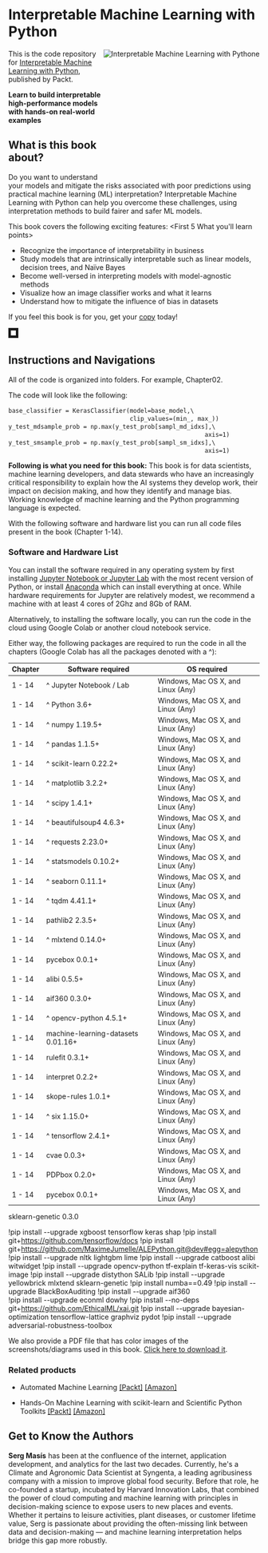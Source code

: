 # Interpretable Machine Learning with Python

<a href="https://www.packtpub.com/product/interpretable-machine-learning-with-python/9781800203907"><img src="https://static.packt-cdn.com/products/9781800203907/cover/smaller" alt="Interpretable Machine Learning with Pythone" height="256px" align="right"></a>

This is the code repository for [Interpretable Machine Learning with Python](https://www.packtpub.com/product/interpretable-machine-learning-with-python/9781800203907), published by Packt.

**Learn to build interpretable high-performance models with hands-on real-world examples**

## What is this book about?
Do you want to understand your models and mitigate the risks associated with poor predictions using practical machine learning (ML) interpretation? Interpretable Machine Learning with Python can help you overcome these challenges, using interpretation methods to build fairer and safer ML models.

This book covers the following exciting features: <First 5 What you'll learn points>
* Recognize the importance of interpretability in business
* Study models that are intrinsically interpretable such as linear models, decision trees, and Naïve Bayes
* Become well-versed in interpreting models with model-agnostic methods
* Visualize how an image classifier works and what it learns
* Understand how to mitigate the influence of bias in datasets

If you feel this book is for you, get your [copy](https://www.amazon.com/dp/180020390X) today!

<a href="https://www.packtpub.com/?utm_source=github&utm_medium=banner&utm_campaign=GitHubBanner"><img src="https://raw.githubusercontent.com/PacktPublishing/GitHub/master/GitHub.png" 
alt="https://www.packtpub.com/" border="5" /></a>


## Instructions and Navigations
All of the code is organized into folders. For example, Chapter02.

The code will look like the following:
```
base_classifier = KerasClassifier(model=base_model,\
                                  clip_values=(min_, max_))
y_test_mdsample_prob = np.max(y_test_prob[sampl_md_idxs],\
                                                       axis=1)
y_test_smsample_prob = np.max(y_test_prob[sampl_sm_idxs],\
                                                       axis=1)
```

**Following is what you need for this book:**
This book is for data scientists, machine learning developers, and data stewards who have an increasingly critical responsibility to explain how the AI systems they develop work, their impact on decision making, and how they identify and manage bias. Working knowledge of machine learning and the Python programming language is expected.

With the following software and hardware list you can run all code files present in the book (Chapter 1-14).

### Software and Hardware List

You can install the software required in any operating system by first installing [Jupyter Notebook or Jupyter Lab](https://jupyter.readthedocs.io/en/latest/install.html) with the most recent version of Python, or install [Anaconda](https://docs.anaconda.com/anaconda/) which can install everything at once. While hardware requirements for Jupyter are relatively modest, we recommend a machine with at least 4 cores of 2Ghz and 8Gb of RAM.

Alternatively, to installing the software locally, you can run the code in the cloud using Google Colab or another cloud notebook service.  

Either way, the following packages are required to run the code in all the chapters (Google Colab has all the packages denoted with a ^):

| Chapter  | Software required                   | OS required                        |
| -------- | ------------------------------------| -----------------------------------|
| 1  - 14      | ^ Jupyter Notebook / Lab                     | Windows, Mac OS X, and Linux (Any) |
| 1  - 14       | ^ Python 3.6+            | Windows, Mac OS X, and Linux (Any) |
| 1  - 14      | ^ numpy 1.19.5+           | Windows, Mac OS X, and Linux (Any) |
| 1  - 14  | ^ pandas 1.1.5+            | Windows, Mac OS X, and Linux (Any) |
| 1  - 14   | ^ scikit-learn 0.22.2+            | Windows, Mac OS X, and Linux (Any) |
| 1  - 14  | ^ matplotlib 3.2.2+            | Windows, Mac OS X, and Linux (Any) |
| 1  - 14   | ^ scipy 1.4.1+            | Windows, Mac OS X, and Linux (Any) |
| 1  - 14   | ^ beautifulsoup4 4.6.3+            | Windows, Mac OS X, and Linux (Any) |
| 1  - 14       | ^ requests 2.23.0+            | Windows, Mac OS X, and Linux (Any) |
| 1  - 14       | ^ statsmodels 0.10.2+            | Windows, Mac OS X, and Linux (Any) |
| 1  - 14        | ^ seaborn 0.11.1+           | Windows, Mac OS X, and Linux (Any) |
| 1  - 14        | ^ tqdm 4.41.1+           | Windows, Mac OS X, and Linux (Any) |
| 1  - 14        | pathlib2 2.3.5+            | Windows, Mac OS X, and Linux (Any) |
| 1  - 14       | ^ mlxtend 0.14.0+            | Windows, Mac OS X, and Linux (Any) |
| 1  - 14        | pycebox 0.0.1+            | Windows, Mac OS X, and Linux (Any) |
| 1  - 14        | alibi 0.5.5+            | Windows, Mac OS X, and Linux (Any) |
| 1  - 14        | aif360 0.3.0+            | Windows, Mac OS X, and Linux (Any) |
| 1  - 14        | ^ opencv-python 4.5.1+            | Windows, Mac OS X, and Linux (Any) |
| 1  - 14        | machine-learning-datasets 0.01.16+           | Windows, Mac OS X, and Linux (Any) |
| 1  - 14        | rulefit 0.3.1+           | Windows, Mac OS X, and Linux (Any) |
| 1  - 14        | interpret 0.2.2+           | Windows, Mac OS X, and Linux (Any) |
| 1  - 14        | skope-rules 1.0.1+           | Windows, Mac OS X, and Linux (Any) |
| 1  - 14        | ^ six 1.15.0+            | Windows, Mac OS X, and Linux (Any) |
| 1  - 14       | ^ tensorflow 2.4.1+            | Windows, Mac OS X, and Linux (Any) |
| 1  - 14       | cvae 0.0.3+            | Windows, Mac OS X, and Linux (Any) |
| 1  - 14       | PDPbox 0.2.0+            | Windows, Mac OS X, and Linux (Any) |
| 1  - 14      | pycebox 0.0.1+           | Windows, Mac OS X, and Linux (Any) |

sklearn-genetic                    0.3.0
                   

!pip install --upgrade xgboost tensorflow keras shap 
!pip install git+https://github.com/tensorflow/docs
!pip install git+https://github.com/MaximeJumelle/ALEPython.git@dev#egg=alepython
!pip install --upgrade nltk lightgbm lime
!pip install --upgrade catboost alibi witwidget
!pip install --upgrade opencv-python tf-explain tf-keras-vis scikit-image
!pip install --upgrade distython SALib
!pip install --upgrade yellowbrick mlxtend sklearn-genetic
!pip install numba==0.49 
!pip install --upgrade BlackBoxAuditing
!pip install --upgrade aif360  
!pip install --upgrade econml dowhy
!pip install --no-deps git+https://github.com/EthicalML/xai.git
!pip install --upgrade bayesian-optimization tensorflow-lattice graphviz pydot
!pip install --upgrade adversarial-robustness-toolbox

We also provide a PDF file that has color images of the screenshots/diagrams used in this book. [Click here to download it](https://static.packt-cdn.com/downloads/9781800203907_ColorImages.pdf).

### Related products <Other books you may enjoy>
* Automated Machine Learning [[Packt]](https://www.packtpub.com/product/automated-machine-learning/9781800567689) [[Amazon]](https://www.amazon.com/dp/1800567685)

* Hands-On Machine Learning with scikit-learn and Scientific Python Toolkits [[Packt]](https://www.packtpub.com/product/hands-on-machine-learning-with-scikit-learn-and-scientific-python-toolkits/9781838826048) [[Amazon]](https://www.amazon.com/dp/1838826041)

## Get to Know the Authors
**Serg Masís**
has been at the confluence of the internet, application development, and analytics for the last two decades. Currently, he's a Climate and Agronomic Data Scientist at Syngenta, a leading agribusiness company with a mission to improve global food security. Before that role, he co-founded a startup, incubated by Harvard Innovation Labs, that combined the power of cloud computing and machine learning with principles in decision-making science to expose users to new places and events. Whether it pertains to leisure activities, plant diseases, or customer lifetime value, Serg is passionate about providing the often-missing link between data and decision-making — and machine learning interpretation helps bridge this gap more robustly.
